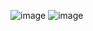 ![image](https://user-images.githubusercontent.com/81174840/224471703-f8f37b43-7e01-40c3-aed3-c74684ed53ba.png)
![image](https://user-images.githubusercontent.com/81174840/224471708-aa0aca80-efa5-452a-bd02-6befb61c69dc.png)
